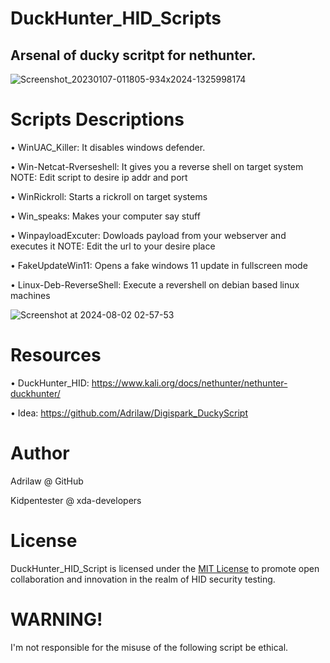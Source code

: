 # DuckHunter_HID_Scripts
## Arsenal of ducky scritpt for nethunter. 

![Screenshot_20230107-011805-934x2024-1325998174](https://github.com/user-attachments/assets/f1b56353-0102-45ef-8126-a8fe85f05830) 


# Scripts Descriptions
• WinUAC_Killer: It disables windows defender.

• Win-Netcat-Rverseshell: It gives you a reverse shell on target system  NOTE: Edit script to desire ip addr and port

• WinRickroll: Starts a rickroll on target systems

• Win_speaks: Makes your computer say stuff

• WinpayloadExcuter: Dowloads payload from your webserver and executes it  NOTE: Edit the url to your desire place

• FakeUpdateWin11: Opens a fake windows 11 update in fullscreen mode

• Linux-Deb-ReverseShell: Execute a revershell on debian based linux machines

![Screenshot at 2024-08-02 02-57-53](https://github.com/user-attachments/assets/a85b6532-24ed-48fc-b28e-ff0def8a7125)


# Resources
• DuckHunter_HID: https://www.kali.org/docs/nethunter/nethunter-duckhunter/

• Idea: https://github.com/Adrilaw/Digispark_DuckyScript

# Author
Adrilaw @ GitHub

Kidpentester @ xda-developers

# License
DuckHunter_HID_Script is licensed under the [MIT License](LICENSE) to promote open collaboration and innovation in the realm of HID security testing.


# WARNING!
I'm not responsible for the misuse of the following script be ethical.
